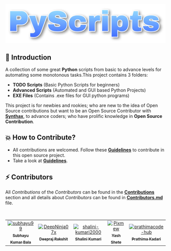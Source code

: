 <img src="ProjectLogo.jpg"/>
</br>

## 📌 Introduction

A collection of some great **Python** scripts from basic to advance levels for automating some monotonous tasks.This project contains 3 folders:
 - __TODO Scripts__ (Basic Python Scripts for beginners)
 - __Advanced Scripts__ (Automated and GUI based Python Projects)
 - __EXE Files__ (Contains .exe files for GUI python programs)

This project is for newbies and rookies; who are new to the idea of Open Source contributions but want to be an Open Source Contributor with [**Synthax**](https://synthax.live), to advance coders; who have prolific knowledge in __Open Source Contribution__.

##  💥 How to Contribute?
- All contributions are welcomed. Follow these __[Guidelines](Contribution.md)__ to contribute in this open source project.
- Take a look at __[Guidelines](Contribution.md)__.




## ⚡ Contributors
All *Contributions* of the *Contributors* can be found in the __[Contributions](https://github.com/subhayu99/PyScripts/graphs/contributors)__ section and all details about *Contributors* can be found in [__Contributors.md__](https://github.com/subhayu99/PyScripts/blob/master/Contributors.md) file.

</br>
<table>
  <tr>
		<td align="center">
          <a href="https://github.com/subhayu99">
              <img src="https://avatars3.githubusercontent.com/u/38143013?s=400&u=28405ea45018cee30268bd61408515033741e87e&v=4" width="100px;" alt="subhayu99"/><br />
              <sub>
                  <b>
                      <strong>Subhayu Kumar Bala</strong>
                  </b>
              </sub>
          </a>
      </td>
      <td align="center">
          <a href="https://github.com/DeepNinja07x">
              <img src="https://avatars0.githubusercontent.com/u/52314477?s=400&u=1887ecc3afa1e867af50336a3af7ed56b21dc604&v=4" width="100px;" alt="DeepNinja07x"/><br />
              <sub>
                  <b>
                      <strong>Deepraj Rakshit</strong>
                  </b>
              </sub>
          </a>
      </td>
    <td align="center">
          <a href="https://github.com/shalini-kumari2000">
              <img src="https://avatars2.githubusercontent.com/u/70230806?s=400&u=d1ef95bc0c5ed7b7c789b47783d70fcf97687a69&v=4" width="100px;" alt="shalini-kumari2000"/><br />
              <sub>
                  <b>
                      <strong>Shalini Kumari</strong>
                  </b>
              </sub>
          </a>
      </td>
    <td align="center">
          <a href="https://github.com/Pixmew">
              <img src="https://avatars1.githubusercontent.com/u/67866792?s=400&u=a8cc0324c4a2f4991670fb64a969ddbd8af10806&v=4" width="100px;" alt="Pixmew"/><br />
              <sub>
                  <b>
                      <strong>Yash Shete</strong>
                  </b>
              </sub>
          </a>
      </td>
    <td align="center">
          <a href="https://github.com/prathimacode-hub">
              <img src="https://avatars.githubusercontent.com/u/74645302?v=4" width="100px;" alt="prathimacode-hub"/><br />
              <sub>
                  <b>
                      <strong>Prathima Kadari</strong>
                  </b>
              </sub>
          </a>
      </td>

  </tr>
</table>
